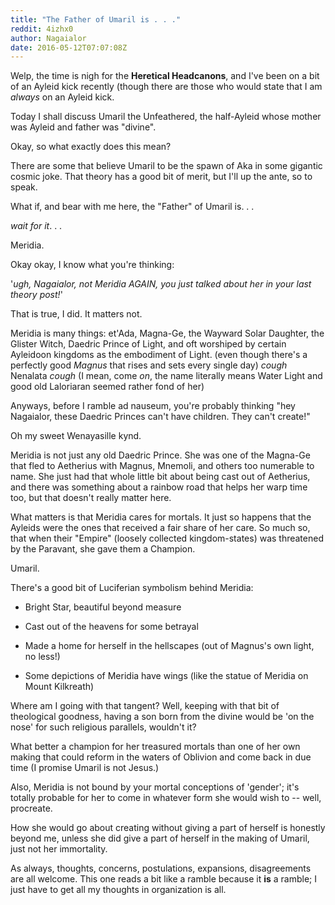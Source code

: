 ```yaml
---
title: "The Father of Umaril is . . ."
reddit: 4izhx0
author: Nagaialor
date: 2016-05-12T07:07:08Z
---
```


Welp, the time is nigh for the **Heretical Headcanons**, and I've been on a bit of an Ayleid kick recently (though there are those who would state that I am *always* on an Ayleid kick.

Today I shall discuss Umaril the Unfeathered, the half-Ayleid whose mother was Ayleid and father was "divine".

Okay, so what exactly does this mean?

There are some that believe Umaril to be the spawn of Aka in some gigantic cosmic joke.  That theory has a good bit of merit, but I'll up the ante, so to speak.

What if, and bear with me here, the "Father" of Umaril is. . .

*wait for it*. . .

Meridia.

Okay okay, I know what you're thinking:

'*ugh, Nagaialor, not Meridia AGAIN, you just talked about her in your last theory post!*'

That is true, I did.  It matters not.

Meridia is many things: et'Ada, Magna-Ge, the Wayward Solar Daughter, the Glister Witch, Daedric Prince of Light, and oft worshiped by certain Ayleidoon kingdoms as the embodiment of Light. (even though there's a perfectly good *Magnus* that rises and sets every single day)  *cough* Nenalata *cough*  (I mean, come *on*, the name literally means Water Light and good old Laloriaran seemed rather fond of her)

Anyways, before I ramble ad nauseum, you're probably thinking "hey Nagaialor, these Daedric Princes can't have children.  They can't create!"

Oh my sweet Wenayasille kynd.

Meridia is not just any old Daedric Prince.  She was one of the Magna-Ge that fled to Aetherius with Magnus, Mnemoli, and others too numerable to name.  She just had that whole little bit about being cast out of Aetherius, and there was something about a rainbow road that helps her warp time too, but that doesn't really matter here.

What matters is that Meridia cares for mortals.  It just so happens that the Ayleids were the ones that received a fair share of her care.  So much so, that when their "Empire" (loosely collected kingdom-states) was threatened by the Paravant, she gave them a Champion.

Umaril.

There's a good bit of Luciferian symbolism behind Meridia:

* Bright Star, beautiful beyond measure

* Cast out of the heavens for some betrayal

* Made a home for herself in the hellscapes (out of Magnus's own light, no less!)

* Some depictions of Meridia have wings (like the statue of Meridia on Mount Kilkreath)

Where am I going with that tangent?  Well, keeping with that bit of theological goodness, having a son born from the divine would be 'on the nose' for such religious parallels, wouldn't it?  

What better a champion for her treasured mortals than one of her own making that could reform in the waters of Oblivion and come back in due time (I promise Umaril is not Jesus.)

Also, Meridia is not bound by your mortal conceptions of 'gender'; it's totally probable for her to come in whatever form she would wish to -- well, procreate.  

How she would go about creating without giving a part of herself is honestly beyond me, unless she did give a part of herself in the making of Umaril, just not her immortality.

As always, thoughts, concerns, postulations, expansions, disagreements are all welcome.  This one reads a bit like a ramble because it **is** a ramble; I just have to get all my thoughts in organization is all.
